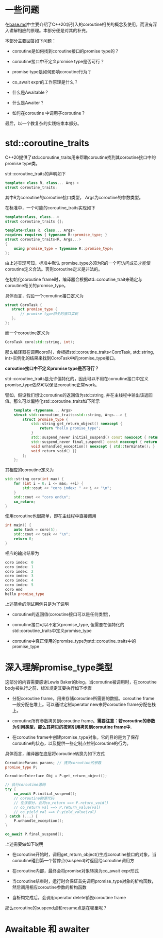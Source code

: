 # 一些问题

在[base.md](./base.md)中主要介绍了C++20新引入的coroutine相关的概念及使用，而没有深入讲解相应的原理。本部分便是对其的补充。

本部分主要回答如下问题：

- coroutine是如何找到coroutine接口的promise type的？

- coroutine接口中不定义promise type是否可行？

- promise type是如何影响coroutine行为？

- co_await expr的工作原理是什么？

- 什么是Awaitable？ 

- 什么是Awaiter？

- 如何在coroutine 中调用子coroutine？

最后，以一个教复杂的实践结束本部分。

# std::coroutine_traits

C++20提供了std::coroutine_traits用来帮助coroutine找到其coroutine接口中的promise type类。

std::coroutine_traits的声明如下

```c++
template< class R, class... Args >
struct coroutine_traits;
```

其中R为coroutine的coroutine接口类型， Args为coroutine的参数类型。

在标准中，一个可能的coroutine_traits实现如下

```c++
template<class, class...>
struct coroutine_traits {};
 
template<class R, class... Args>
requires requires { typename R::promise_type; }
struct coroutine_traits<R, Args...>
{
    using promise_type = typename R::promise_type;
};
```

由上述实现可知，标准中默认 promise_type必须为R的一个可访问成员才能使coroutine定义合法。否则coroutine定义是非法的。

在初始化coroutine frame时，编译器会根据std::coroutine_trait来确定与coroutine相关的promise_type。

具体而言，假设一个coroutine接口定义为

```c++
struct CoroTask {
   struct promise_type {
       // promise type相关的接口实现
   };
};
```

而一个coroutine定义为

```c++
CoroTask coro(std::string, int);
```

那么编译器在调用coro时，会根据std::coroutine_traits<CoroTask, std::string, int>实例化的结果来找到CoroTask中的promise_type接口。

**coroutine接口中不定义promise type是否可行？**

std::coroutine_traits是允许偏特化的，因此可以不用在coroutine接口中定义promise_type依然可以保证coroutine正常work。

譬如，假设我们想让coroutine的返回值为std::string, 并在主线程中输出该返回值。那么可以偏特化std::coroutine_traits如下所示

```c++
    template <typename... Args> 
    struct std::coroutine_traits<std::string, Args...> {
        struct promise_type {
            std::string get_return_object() noexcept {
                return "hello promise_type";
            }
            std::suspend_never initial_suspend() const noexcept { return {}; }
            std::suspend_never final_suspend() const noexcept { return {}; }
            void unhandled_exception() noexcept { std::terminate(); }
            void return_void() {}
        };
    };

```

其相应的coroutine定义为

```c++
std::string coro(int max) {
    for (int i = 0; i <= max; ++i) {
        std::cout << "coro index: " << i << "\n";
    }
    std::cout << "coro end\n";
    co_return;
}
```

使用coroutine也很简单，即在主线程中直接调用

```c++
int main() {
    auto task = coro(5);
    std::cout << task << "\n";
    return 0;
}
```
相应的输出结果为
```c++
coro index: 0
coro index: 1
coro index: 2
coro index: 3
coro index: 4
coro index: 5
coro end
hello promise_type
```

上述简单的测试用例只是为了说明 

- coroutine的返回值(coroutine接口可以是任何类型)，

- coroutine接口可以不定义promise_type, 但需要在偏特化的std::coroutine_traits中定义promise_type

- coroutine中真正使用的promise_type为std::coroutine_traits中的promise_type

# 深入理解promise_type类型

这部分的内容需要感谢Lewis Baker的blog。当coroutine被调用时，在coroutine body被执行之前，标准规定其要执行如下步骤

- 分配coroutine frame，用来存储coroutine所需要的数据。coroutine frame一般分配在堆上。可以通过定制operator new来将coroutine frame分配在栈上。

- coroutine所有参数拷贝到coroutine frame。**需要注意：若coroutine的参数为引用类型，那么其拷贝的按照引用拷贝到coroutine frame中.**

- 在coroutine frame中创建promise_type对象。它的目的是为了保存coroutine的状态，以及提供一些定制点控制coroutine的行为。

具体而言，编译器在底层将coroutine转换为如下方式

```c++
CoroutineParams params; // 拷贝coroutine的参数
promise_type P;

CoroutineInterface Obj = P.get_return_object();

// 执行coroutine源码
try {
    co_await P.initial_suspend();
    // coroutine的源代码
    // 在该部分，会将co_return ==> P.return_void()
    // co_return val ==> P.return_value(val)
    // co_yield val ==> P.yield_value(val)
} catch (...) {
    P.unhandle_exception();
}

co_await P.final_suspend();
```

上述需要做如下说明

- 在coroutine开始时，调用get_return_object()生成coroutine接口的对象，当coroutine碰到第一个暂停点(suspend)时返回给coroutine调用方

- 在coroutine内部，最终会将promise对象转换为co_await expr形式

- 当coroutine结束时，运行时会保证首先调用promise_type对象的析构函数，然后调用相应coroutine参数的析构函数

- 当析构完成后，会调用operator delete销毁coroutine frame

那么coroutine的suspend点和resume点是在哪里呢？

# Awaitable 和 awaiter


